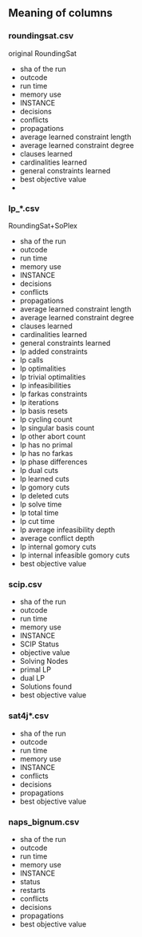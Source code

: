## Meaning of columns

### roundingsat.csv
original RoundingSat
- sha of the run
- outcode
- run time
- memory use
- INSTANCE
- decisions
- conflicts
- propagations
- average learned constraint length
- average learned constraint degree
- clauses learned
- cardinalities learned
- general constraints learned
- best objective value
- 
### lp_*.csv
RoundingSat+SoPlex
- sha of the run
- outcode
- run time
- memory use
- INSTANCE
- decisions
- conflicts
- propagations
- average learned constraint length
- average learned constraint degree
- clauses learned
- cardinalities learned
- general constraints learned
- lp added constraints
- lp calls
- lp optimalities
- lp trivial optimalities
- lp infeasibilities
- lp farkas constraints
- lp iterations
- lp basis resets
- lp cycling count
- lp singular basis count
- lp other abort count
- lp has no primal
- lp has no farkas
- lp phase differences
- lp dual cuts
- lp learned cuts
- lp gomory cuts
- lp deleted cuts
- lp solve time
- lp total time
- lp cut time
- lp average infeasibility depth
- average conflict depth
- lp internal gomory cuts
- lp internal infeasible gomory cuts
- best objective value

### scip.csv
- sha of the run
- outcode
- run time
- memory use
- INSTANCE
- SCIP Status
- objective value
- Solving Nodes
- primal LP
- dual LP
- Solutions found
- best objective value

### sat4j*.csv
- sha of the run
- outcode
- run time
- memory use
- INSTANCE
- conflicts
- decisions
- propagations
- best objective value

### naps_bignum.csv
- sha of the run
- outcode
- run time
- memory use
- INSTANCE
- status
- restarts
- conflicts
- decisions
- propagations
- best objective value
